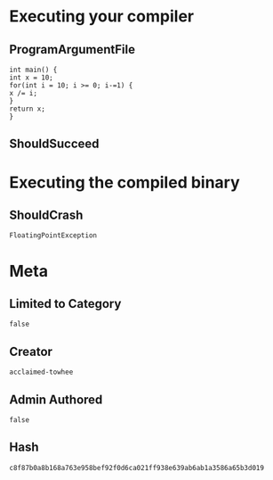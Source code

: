 # Executing your compiler

## ProgramArgumentFile

```
int main() {
int x = 10;
for(int i = 10; i >= 0; i-=1) {
x /= i;
}
return x;
}
```

## ShouldSucceed

# Executing the compiled binary

## ShouldCrash

```
FloatingPointException
```

# Meta

## Limited to Category

```
false
```

## Creator

```
acclaimed-towhee
```

## Admin Authored

```
false
```

## Hash

```
c8f87b0a8b168a763e958bef92f0d6ca021ff938e639ab6ab1a3586a65b3d019
```
